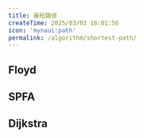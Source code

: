 ```yaml
---
title: 最短路径
createTime: 2025/03/03 18:01:56
icon: 'mynaui:path'
permalink: /algorithm/shortest-path/
---
```


## Floyd

## SPFA

## Dijkstra


